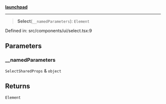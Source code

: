 [**launchpad**](index.md)

***

> **Select**(`__namedParameters`): `Element`

Defined in: src/components/ui/select.tsx:9

## Parameters

### \_\_namedParameters

`SelectSharedProps` & `object`

## Returns

`Element`
